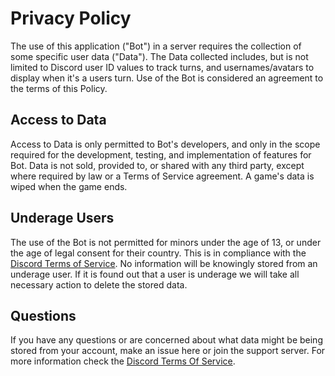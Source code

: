 # Privacy Policy

The use of this application ("Bot") in a server requires the collection of some specific user data ("Data"). The Data collected includes, but is not limited to Discord user ID values to track turns, and usernames/avatars to display when it's a users turn. Use of the Bot is considered an agreement to the terms of this Policy. 

## Access to Data

Access to Data is only permitted to Bot's developers, and only in the scope required for the development, testing, and implementation of features for Bot. Data is not sold, provided to, or shared with any third party, except where required by law or a Terms of Service agreement. A game's data is wiped when the game ends.

## Underage Users

The use of the Bot is not permitted for minors under the age of 13, or under the age of legal consent for their country. This is in compliance with the [Discord Terms of Service](https://discord.com/terms). No information will be knowingly stored from an underage user. If it is found out that a user is underage we will take all necessary action to delete the stored data.

## Questions

If you have any questions or are concerned about what data might be being stored from your account, make an issue here or join the support server. For more information check the [Discord Terms Of Service](https://discord.com/terms).
